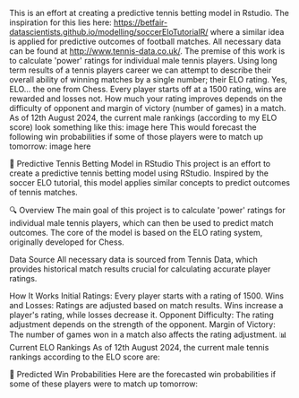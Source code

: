 This is an effort at creating a predictive tennis betting model in Rstudio. The inspiration for this lies here: https://betfair-datascientists.github.io/modelling/soccerEloTutorialR/ where a similar idea is applied for predictive outcomes of football matches.
All necessary data can be found at http://www.tennis-data.co.uk/.
The premise of this work is to calculate 'power' ratings for individual male tennis players. Using long term results of a tennis players career we can attempt to describe their overall ability of winning matches by a single number; their ELO rating. Yes, ELO... the one from Chess. Every player starts off at a 1500 rating, wins are rewarded and losses not. How much your rating improves depends on the difficulty of opponent and margin of victory (number of games) in a match. 
As of 12th August 2024, the current male rankings (according to my ELO score) look something like this: image here
This would forecast the following win probabilities if some of those players were to match up tomorrow: image here


🎾 Predictive Tennis Betting Model in RStudio
This project is an effort to create a predictive tennis betting model using RStudio. Inspired by the soccer ELO tutorial, this model applies similar concepts to predict outcomes of tennis matches.

🔍 Overview
The main goal of this project is to calculate 'power' ratings for individual male tennis players, which can then be used to predict match outcomes. The core of the model is based on the ELO rating system, originally developed for Chess.

Data Source
All necessary data is sourced from Tennis Data, which provides historical match results crucial for calculating accurate player ratings.

How It Works
Initial Ratings: Every player starts with a rating of 1500.
Wins and Losses: Ratings are adjusted based on match results. Wins increase a player's rating, while losses decrease it.
Opponent Difficulty: The rating adjustment depends on the strength of the opponent.
Margin of Victory: The number of games won in a match also affects the rating adjustment.
📊 Current ELO Rankings
As of 12th August 2024, the current male tennis rankings according to the ELO score are:


🔮 Predicted Win Probabilities
Here are the forecasted win probabilities if some of these players were to match up tomorrow:
